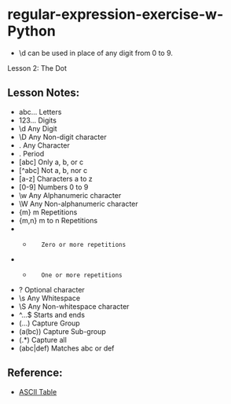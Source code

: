 # regular-expression-exercise-w-Python

* \d can be used in place of any digit from 0 to 9. 

Lesson 2: The Dot

## Lesson Notes:
* abc…	   Letters
* 123… 	   Digits
* \d	       Any Digit
* \D	       Any Non-digit character
* .	       Any Character
* \.	       Period
* [abc]	   Only a, b, or c
* [^abc] 	   Not a, b, nor c
* [a-z]	   Characters a to z
* [0-9]	   Numbers 0 to 9
* \w	       Any Alphanumeric character
* \W	       Any Non-alphanumeric character
* {m}	       m Repetitions
* {m,n}	   m to n Repetitions
* *	       Zero or more repetitions
* +	       One or more repetitions
* ?	       Optional character
* \s	       Any Whitespace
* \S	       Any Non-whitespace character
* ^…$ 	   Starts and ends
* (…)	       Capture Group
* (a(bc))	   Capture Sub-group
* (.*)	   Capture all
* (abc|def)  Matches abc or def

## Reference:
* [ASCII Table](https://en.wikipedia.org/wiki/ASCII#ASCII_printable_characters)

